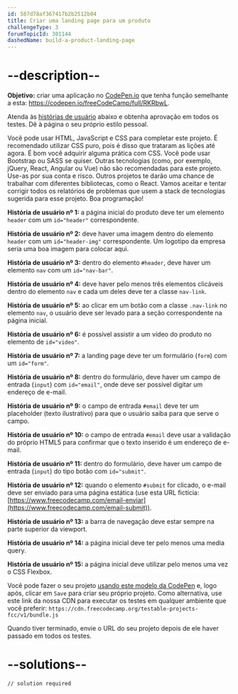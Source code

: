 ```yaml
---
id: 587d78af367417b2b2512b04
title: Criar uma landing page para um produto
challengeType: 3
forumTopicId: 301144
dashedName: build-a-product-landing-page
---
```


# --description--

**Objetivo:** criar uma aplicação no [CodePen.io](https://codepen.io) que tenha função semelhante a esta: <https://codepen.io/freeCodeCamp/full/RKRbwL>.

Atenda às [histórias de usuário](https://pt.wikipedia.org/wiki/Hist%C3%B3ria_de_usu%C3%A1rio) abaixo e obtenha aprovação em todos os testes. Dê à página o seu próprio estilo pessoal.

Você pode usar HTML, JavaScript e CSS para completar este projeto. É recomendado utilizar CSS puro, pois é disso que trataram as lições até agora. É bom você adquirir alguma prática com CSS. Você pode usar Bootstrap ou SASS se quiser. Outras tecnologias (como, por exemplo, jQuery, React, Angular ou Vue) não são recomendadas para este projeto. Use-as por sua conta e risco. Outros projetos te darão uma chance de trabalhar com diferentes bibliotecas, como o React. Vamos aceitar e tentar corrigir todos os relatórios de problemas que usem a stack de tecnologias sugerida para esse projeto. Boa programação!

**História de usuário nº 1:** a página inicial do produto deve ter um elemento `header` com um `id="header"` correspondente.

**História de usuário nº 2:** deve haver uma imagem dentro do elemento `header` com um `id="header-img"` correspondente. Um logotipo da empresa seria uma boa imagem para colocar aqui.

**História de usuário nº 3:** dentro do elemento `#header`, deve haver um elemento `nav` com um `id="nav-bar"`.

**História de usuário nº 4:** deve haver pelo menos três elementos clicáveis dentro do elemento `nav` e cada um deles deve ter a classe `nav-link`.

**História de usuário nº 5:** ao clicar em um botão com a classe `.nav-link` no elemento `nav`, o usuário deve ser levado para a seção correspondente na página inicial.

**História de usuário nº 6:** é possível assistir a um vídeo do produto no elemento de `id="video"`.

**História de usuário nº 7:** a landing page deve ter um formulário (`form`) com um `id="form"`.

**História de usuário nº 8:** dentro do formulário, deve haver um campo de entrada (`input`) com `id="email"`, onde deve ser possível digitar um endereço de e-mail.

**História de usuário nº 9:** o campo de entrada `#email` deve ter um placeholder (texto ilustrativo) para que o usuário saiba para que serve o campo.

**História de usuário nº 10:** o campo de entrada `#email` deve usar a validação do próprio HTML5 para confirmar que o texto inserido é um endereço de e-mail.

**História de usuário nº 11:** dentro do formulário, deve haver um campo de entrada (`input`) do tipo botão com `id="submit"`.

**História de usuário nº 12:** quando o elemento `#submit` for clicado, o e-mail deve ser enviado para uma página estática (use esta URL fictícia: [https://www.freecodecamp.com/email-enviar](https://www.freecodecamp.com/email-submit)).

**História de usuário nº 13:** a barra de navegação deve estar sempre na parte superior da viewport.

**História de usuário nº 14:** a página inicial deve ter pelo menos uma media query.

**História de usuário nº 15:** a página inicial deve utilizar pelo menos uma vez o CSS Flexbox.

Você pode fazer o seu projeto <a href='https://codepen.io/pen?template=MJjpwO' target='_blank' rel='nofollow'>usando este modelo da CodePen</a> e, logo após, clicar em `Save` para criar seu próprio projeto. Como alternativa, use este link da nossa CDN para executar os testes em qualquer ambiente que você preferir: `https://cdn.freecodecamp.org/testable-projects-fcc/v1/bundle.js`

Quando tiver terminado, envie o URL do seu projeto depois de ele haver passado em todos os testes.

# --solutions--

```html
// solution required
```
